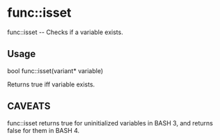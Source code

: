 # func::isset
func::isset -- Checks if a variable exists.

## Usage
  bool func::isset(variant* variable)

Returns true iff variable exists.

## CAVEATS
  func::isset returns true for uninitialized variables in BASH 3, and returns
  false for them in BASH 4.
